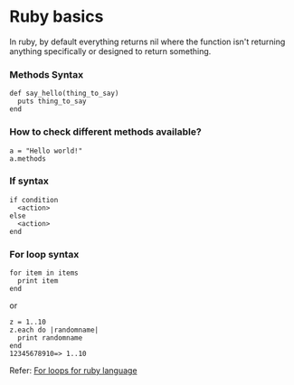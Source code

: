 
# Ruby basics
In ruby, by default everything returns nil where the function isn't returning anything specifically or designed to return something.

### Methods Syntax
```
def say_hello(thing_to_say)
  puts thing_to_say
end
```

### How to check different methods available?
```
a = "Hello world!"
a.methods
```

### If syntax
```
if condition
  <action>
else
  <action>
end
```

### For loop syntax
```
for item in items
  print item
end
```
or
```
z = 1..10
z.each do |randomname|
  print randomname
end
12345678910=> 1..10
```
Refer: [For loops for ruby language](https://launchschool.com/books/ruby/read/loops_iterators) 